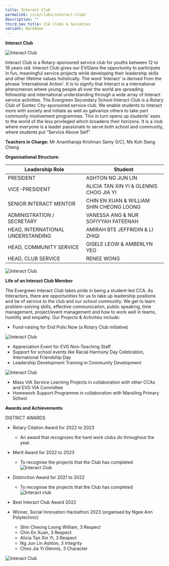 ```yaml
---
title: Interact Club
permalink: /cca/clubs/interact-club/
description: ""
third_nav_title: CCA Clubs & Societies
variant: markdown
---
```

**Interact Club**

![Interact Club](/images/interact%20logo.jpeg)

Interact Club is a Rotary-sponsored service club for youths between 12 to 18 years old. Interact Club gives our EVGIans the opportunity to participate in fun, meaningful service projects while developing their leadership skills and other lifetime values holistically. The word 'Interact' is derived from the phrase 'International Action'. It is to signify that Interact is a international phenomenon where young people all over the world are spreading fellowship and international understanding through a wide array of Interact service activities. The Evergreen Secondary School Interact Club is a Rotary Club of Suntec City-sponsored service club. We enable students to interact more with society and initiate as well as galvanize others to take part community involvement programmes. This in turn opens up students’ eyes to the world of the less privileged which broadens their horizons. It is a club where everyone is a leader passionate to serve both school and community, where students put “Service Above Self”.

**Teachers in Charge:** Mr Anantharaja Krishnan Samy (I/C), Ms Koh Siang Cheng

**Organisational Structure:**

| Leadership Role | Student                                  |
|---------------------------------|-------------------------------------------------------|
| PRESIDENT | ASHTON NG JUN LIN                                           |
| VICE-PRESIDENT | ALICIA TAN XIN YI & GLENNIS CHOO JIA YI                                         |
| SENIOR INTERACT MENTOR | CHIN EN XUAN & WILLIAM SHIN CHEONG LOONG                                          |
| ADMINISTRATION / SECRETARY         | VANESSA ANG & NUR SOFIYYAH FATEENAH                                    |
| HEAD, INTERNATIONAL UNDERSTANDING                | AMIRAH BTE JEFFRIDIN & LI ZHIQI                                     |
| HEAD, COMMUNITY SERVICE         | GISELE LEOW & AMBERLYN YEO                                  |
| HEAD, CLUB SERVICE                           | RENEE WONG                    |

![Interact Club](/images/interact%20club%20photo%203.jpeg)



**Life of an Interact Club Member**

The Evergreen Interact Club takes pride in being a student-led CCA. As Interactors, there are opportunities for us to take up leadership positions and be of service to the club and our school community. We get to learn problem-solving skills, effective communication, public speaking, time management, project/event management and how to work well in teams, humility and empathy. Our Projects & Activities include: 
*   Fund-raising for End Polio Now (a Rotary Club initiative)

![Interact Club](/images/interact%20club%20photo%206.jpeg)
*   Appreciation Event for EVG Non-Teaching Staff
*   Support for school events like Racial Harmony Day Celebration, International Friendship Day
*   Leadership Development Training in Community Development

![Interact Club](/images/interact%20club%20photo%204.jpeg)
*   Mass VIA Service Learning Projects in collaboration with other CCAs and EVG VIA Committee
*  Homework Support Programme in collaboration with Marsiling Primary School 

**Awards and Achievements**

DISTRICT AWARDS 
* Rotary Citation Award for 2022 to 2023 
	- An award that recognizes the hard work clubs do throughout the year. 

* Merit Award for 2022 to 2023
	* To recognise the projects that the Club has completed
![Interact Club](/images/interact%20club%202023%20photo%201.jpeg)
* Distinction Award for 2021 to 2022
	* To recognise the projects that the Club has completed
![Interact club](/images/interact%20club%20photo%202i.jpeg)
* Best Interact Club Award 2022
* Winner, Social Innovation Hackathon 2023 (organised by Ngee Ann Polytechnic)
	* Shin Cheong Loong William, 3 Respect
	* Chin En Xuan, 3 Respect
	* Alicia Tan Xin Yi, 3 Respect
	* Ng Jun Lin Ashton, 3 Integrity
	* Choo Jia Yi Glennis, 3 Character

![Interact Club](/images/interact%20club%20photo%205.jpeg)
